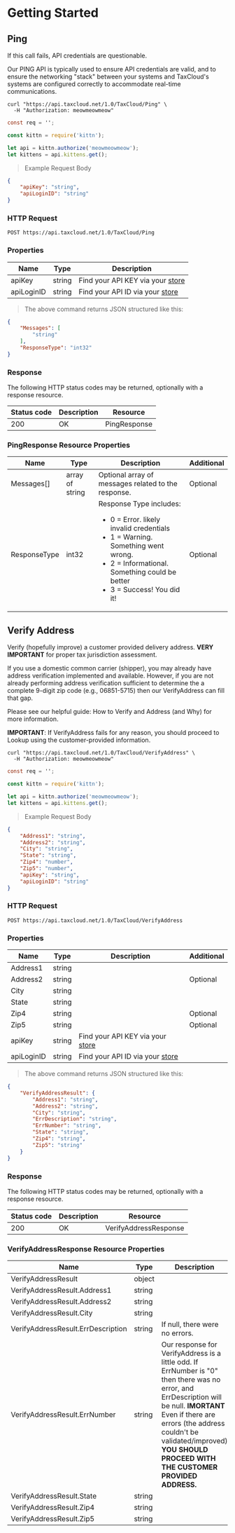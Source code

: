 # Getting Started

## Ping
If this call fails, API credentials are questionable.

Our PING API is typically used to ensure API credentials are valid, and to ensure the networking "stack" between your systems and TaxCloud's systems are configured correctly to accommodate real-time communications.


```shell
curl "https://api.taxcloud.net/1.0/TaxCloud/Ping" \
  -H "Authorization: meowmeowmeow"
```

```csharp
const req = '';
```

```javascript
const kittn = require('kittn');

let api = kittn.authorize('meowmeowmeow');
let kittens = api.kittens.get();
```

> Example Request Body

```json
{
    "apiKey": "string",
    "apiLoginID": "string"
}
```

### HTTP Request

`POST https://api.taxcloud.net/1.0/TaxCloud/Ping`

### Properties

Name | Type | Description
--------- | ------- | -----------
apiKey | string | Find your API KEY via your <a href="https://taxcloud.com/go/stores/" target="_blank">store</a>
apiLoginID | string | Find your API ID via your <a href="https://taxcloud.com/go/stores/" target="_blank">store</a>

> The above command returns JSON structured like this:

```json
{
    "Messages": [
        "string"
    ],
    "ResponseType": "int32"
}
```

### Response

The following HTTP status codes may be returned, optionally with a response resource.

Status code | Description | Resource
--------- | ------- | -----------
200 | OK | PingResponse

### PingResponse Resource Properties

Name | Type | Description | Additional
--------- | ------- | ----------- | ----------
Messages[] | array of string | Optional array of messages related to the response. | Optional
ResponseType | int32 | Response Type includes: <ul><li>0 = Error. likely invalid credentials</li><li>1 = Warning.  Something went wrong.</li><li>2 = Informational. Something could be better</li><li>3 = Success!  You did it!</li>                                   | Optional


<!-- <aside class="success">
Remember — a happy kitten is an authenticated kitten!
</aside> -->


## Verify Address
Verify (hopefully improve) a customer provided delivery address. **VERY IMPORTANT** for proper tax jurisdiction assessment.

If you use a domestic common carrier (shipper), you may already have address verification implemented and available. However, if you are not already performing address verification sufficient to determine the a complete 9-digit zip code (e.g., 06851-5715) then our VerifyAddress can fill that gap.

Please see our helpful guide: How to Verify and Address (and Why) for more information.


<aside class="notice">
<strong>IMPORTANT</strong>: If VerifyAddress fails for any reason, you should proceed to Lookup using the customer-provided information.
</aside>


```shell
curl "https://api.taxcloud.net/1.0/TaxCloud/VerifyAddress" \
  -H "Authorization: meowmeowmeow"
```

```csharp
const req = '';
```

```javascript
const kittn = require('kittn');

let api = kittn.authorize('meowmeowmeow');
let kittens = api.kittens.get();
```

> Example Request Body

```json
{
    "Address1": "string",
    "Address2": "string",
    "City": "string",
    "State": "string",
    "Zip4": "number",
    "Zip5": "number",
    "apiKey": "string",
    "apiLoginID": "string"
}
```

### HTTP Request

`POST https://api.taxcloud.net/1.0/TaxCloud/VerifyAddress`

### Properties

Name | Type | Description | Additional
--------- | ------- | ----------- | -----------
Address1 | string |               | 
Address2 | string |               | Optional
City | string |                   |
State | string |                  |
Zip4 | string |                   | Optional
Zip5 | string |                   | Optional
apiKey | string | Find your API KEY via your <a href="https://taxcloud.com/go/stores/" target="_blank">store</a>
apiLoginID | string | Find your API ID via your <a href="https://taxcloud.com/go/stores/" target="_blank">store</a>

> The above command returns JSON structured like this:

```json
{
    "VerifyAddressResult": {
        "Address1": "string",
        "Address2": "string",
        "City": "string",
        "ErrDescription": "string",
        "ErrNumber": "string",
        "State": "string",
        "Zip4": "string",
        "Zip5": "string"
    }
}
```

### Response

The following HTTP status codes may be returned, optionally with a response resource.

Status code | Description | Resource
--------- | ------- | -----------
200 | OK | VerifyAddressResponse

### VerifyAddressResponse Resource Properties

Name | Type | Description | Additional
--------- | ------- | ----------- | ----------
VerifyAddressResult |	object |	  |	Optional
VerifyAddressResult.Address1 |	string	|	| Optional
VerifyAddressResult.Address2 |	string	|	| Optional
VerifyAddressResult.City |	string |		| Optional
VerifyAddressResult.ErrDescription |	string	 | If null, there were no errors. | Optional
VerifyAddressResult.ErrNumber |	string | Our response for VerifyAddress is a little odd. If ErrNumber is "0" then there was no error, and ErrDescription will be null. **IMORTANT** Even if there are errors (the address couldn't be validated/improved) **YOU SHOULD PROCEED WITH THE CUSTOMER PROVIDED ADDRESS.** | Optional
VerifyAddressResult.State |	string  |	 |  Optional
VerifyAddressResult.Zip4  |	string	|	 |  Optional
VerifyAddressResult.Zip5  |	string	|	 |  Optional


<!-- <aside class="success">
Remember — a happy kitten is an authenticated kitten!
</aside> -->